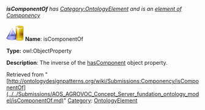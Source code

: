 ___isComponentOf__ has [Category:OntologyElement](../../Category/OntologyElement.md "Category:OntologyElement") and is an [element of](../../Property/ElementOf.md "Property:ElementOf") [Componency](../../Submissions/Componency.md "Submissions:Componency")_


  




[![ObjectProperty](../../images/thumb/c/c3/ObjectProperty.gif/45px-ObjectProperty.gif)](../../Image/ObjectProperty.gif.md "ObjectProperty")
__Name__: isComponentOf 


__Type:__ owl:ObjectProperty 


__Description__: The inverse of the  [hasComponent](../../Submissions/AOS_AGROVOC_Concept_Server_fundation_ontology_model/hasComponent.md "Submissions:Componency/hasComponent")  object property. 





Retrieved from "[http://ontologydesignpatterns.org/wiki/Submissions:Componency/isComponentOf](../../Submissions/AOS_AGROVOC_Concept_Server_fundation_ontology_model/isComponentOf.md)"
 [Category](http://ontologydesignpatterns.org/wiki/Special:Categories "Special:Categories"): [OntologyElement](../../Category/OntologyElement.md "Category:OntologyElement")
